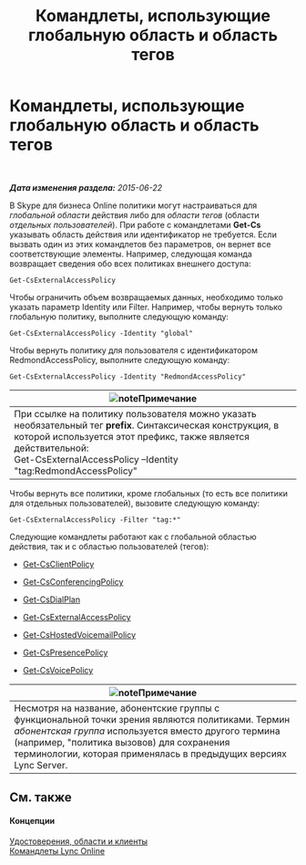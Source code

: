 ﻿---
title: Командлеты, использующие глобальную область и область тегов
TOCTitle: Командлеты, использующие глобальную область и область тегов
ms:assetid: 1e2bc055-8a72-425e-967b-e253add7018c
ms:mtpsurl: https://technet.microsoft.com/ru-ru/library/Dn362774(v=OCS.15)
ms:contentKeyID: 56270533
ms.date: 06/01/2017
mtps_version: v=OCS.15
ms.translationtype: HT
---

# Командлеты, использующие глобальную область и область тегов

 

_**Дата изменения раздела:** 2015-06-22_

В Skype для бизнеса Online политики могут настраиваться для *глобальной области* действия либо для *области тегов* (области *отдельных пользователей*). При работе с командлетами **Get-Cs** указывать область действия или идентификатор не требуется. Если вызвать один из этих командлетов без параметров, он вернет все соответствующие элементы. Например, следующая команда возвращает сведения обо всех политиках внешнего доступа:

    Get-CsExternalAccessPolicy

Чтобы ограничить объем возвращаемых данных, необходимо только указать параметр Identity или Filter. Например, чтобы вернуть только глобальную политику, выполните следующую команду:

    Get-CsExternalAccessPolicy -Identity "global"

Чтобы вернуть политику для пользователя с идентификатором RedmondAccessPolicy, выполните следующую команду:

    Get-CsExternalAccessPolicy -Identity "RedmondAccessPolicy"

<table>
<thead>
<tr class="header">
<th><img src="images/Gg398412.note(OCS.15).gif" title="note" alt="note" />Примечание</th>
</tr>
</thead>
<tbody>
<tr class="odd">
<td>При ссылке на политику пользователя можно указать необязательный тег <strong>prefix</strong>. Синтаксическая конструкция, в которой используется этот префикс, также является действительной:<br />
Get-CsExternalAccessPolicy –Identity &quot;tag:RedmondAccessPolicy&quot;</td>
</tr>
</tbody>
</table>


Чтобы вернуть все политики, кроме глобальных (то есть все политики для отдельных пользователей), вызовите следующую команду:

    Get-CsExternalAccessPolicy -Filter "tag:*"

Следующие командлеты работают как с глобальной областью действия, так и с областью пользователей (тегов):

  - [Get-CsClientPolicy](https://docs.microsoft.com/en-us/powershell/module/skype/Get-CsClientPolicy)

  - [Get-CsConferencingPolicy](https://docs.microsoft.com/en-us/powershell/module/skype/Get-CsConferencingPolicy)

  - [Get-CsDialPlan](https://docs.microsoft.com/en-us/powershell/module/skype/Get-CsDialPlan)

  - [Get-CsExternalAccessPolicy](https://docs.microsoft.com/en-us/powershell/module/skype/Get-CsExternalAccessPolicy)

  - [Get-CsHostedVoicemailPolicy](https://docs.microsoft.com/en-us/powershell/module/skype/Get-CsHostedVoicemailPolicy)

  - [Get-CsPresencePolicy](https://docs.microsoft.com/en-us/powershell/module/skype/Get-CsPresencePolicy)

  - [Get-CsVoicePolicy](https://docs.microsoft.com/en-us/powershell/module/skype/Get-CsVoicePolicy)

<table>
<thead>
<tr class="header">
<th><img src="images/Gg398412.note(OCS.15).gif" title="note" alt="note" />Примечание</th>
</tr>
</thead>
<tbody>
<tr class="odd">
<td>Несмотря на название, абонентские группы с функциональной точки зрения являются политиками. Термин <em>абонентская группа</em> используется вместо другого термина (например, &quot;политика вызовов) для сохранения терминологии, которая применялась в предыдущих версиях Lync Server.</td>
</tr>
</tbody>
</table>


## См. также

#### Концепции

[Удостоверения, области и клиенты](identities-scopes-and-tenants-in-skype-for-business-online.md)  
[Командлеты Lync Online](the-skype-for-business-online-cmdlets.md)

